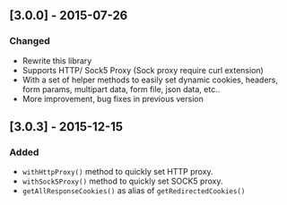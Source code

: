 ## [3.0.0] - 2015-07-26
### Changed
- Rewrite this library
- Supports HTTP/ Sock5 Proxy (Sock proxy require curl extension)
- With a set of helper methods to easily set dynamic cookies, headers, form params, multipart data, form file, json data, etc..
- More improvement, bug fixes in previous version

## [3.0.3] - 2015-12-15
### Added
- `withHttpProxy()` method to quickly set HTTP proxy.
- `withSock5Proxy()` method to quickly set SOCK5 proxy.
- `getAllResponseCookies()` as alias of `getRedirectedCookies()`
